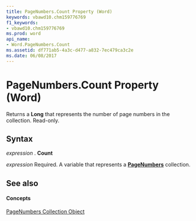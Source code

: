 ```yaml
---
title: PageNumbers.Count Property (Word)
keywords: vbawd10.chm159776769
f1_keywords:
- vbawd10.chm159776769
ms.prod: word
api_name:
- Word.PageNumbers.Count
ms.assetid: df771ab5-4a3c-d477-a832-7ec479ca3c2e
ms.date: 06/08/2017
---
```



# PageNumbers.Count Property (Word)

Returns a  **Long** that represents the number of page numbers in the collection. Read-only.


## Syntax

 _expression_ . **Count**

 _expression_ Required. A variable that represents a **[PageNumbers](pagenumbers-object-word.md)** collection.


## See also


#### Concepts


[PageNumbers Collection Object](pagenumbers-object-word.md)

